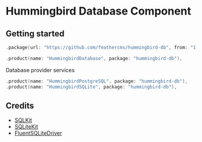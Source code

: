 # Hummingbird Database Component

## Getting started 

```swift
.package(url: "https://github.com/feathercms/hummingbird-db", from: "1.0.0"),
```



```swift
.product(name: "HummingbirdDatabase", package: "hummingbird-db"),
```

Database provider services

```swift
.product(name: "HummingbirdPostgreSQL", package: "hummingbird-db"),
.product(name: "HummingbirdSQLite", package: "hummingbird-db"),
```    

## Credits

- [SQLKit](https://github.com/vapor/sql-kit)
- [SQLiteKit](https://github.com/vapor/sqlite-kit/tree/main/Sources/SQLiteKit)
- [FluentSQLiteDriver](https://github.com/vapor/fluent-sqlite-driver)
